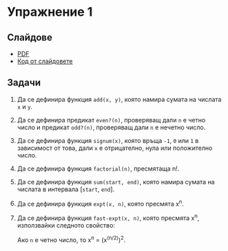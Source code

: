Упражнение 1
============

Слайдове
--------

* [PDF](slides/slides.pdf)
* [Код от слайдовете](slides/snippets.scm)

Задачи
------

1. Да се дефинира функция `add(x, y)`, която намира сумата на числата `x` и `y`.

2. Да се дефинира предикат `even?(n)`, проверяващ дали `n` е четно число и
предикат `odd?(n)`, проверяващ дали `n` е нечетно число.

3. Да се дефинира функция `signum(x)`, която връща `-1`, `0` или `1` в
зависимост от това, дали `x` е отрицателно, нула или положително число.

4. Да се дефинира функция `factorial(n)`, пресмятаща n!.

5. Да се дефинира функция `sum(start, end)`, която намира сумата на числата в
интервала [`start`, `end`].

6. Да се дефинира функция `expt(x, n)`, която пресмята x<sup>n</sup>.

7. Да се дефинира функция `fast-expt(x, n)`, която пресмята x<sup>n</sup>,
използвайки следното свойство:

   Aко `n` е четно число, то x<sup>n</sup> = (x<sup>(n/2)</sup>)<sup>2</sup>.
